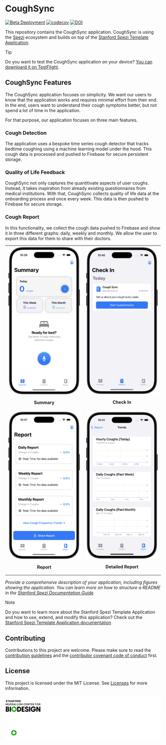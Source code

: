 <!--

This source file is part of the CoughSync based on the Stanford Spezi Template Application project

SPDX-FileCopyrightText: 2025 Stanford University

SPDX-License-Identifier: MIT

-->

# CoughSync

[![Beta Deployment](https://github.com/CS342/2025-CoughSync/actions/workflows/beta-deployment.yml/badge.svg)](https://github.com/CS342/2025-CoughSync/actions/workflows/beta-deployment.yml)
[![codecov](https://codecov.io/gh/CS342/2025-CoughSync/graph/badge.svg?token=ScRESP8x1r)](https://codecov.io/gh/CS342/2025-CoughSync)
[![DOI](https://zenodo.org/badge/DOI/10.5281/zenodo.14740621.svg)](https://doi.org/10.5281/zenodo.14740621)


This repository contains the CoughSync application.
CoughSync is using the [Spezi](https://github.com/StanfordSpezi/Spezi) ecosystem and builds on top of the [Stanford Spezi Template Application](https://github.com/StanfordSpezi/SpeziTemplateApplication).

> [!TIP]
> Do you want to test the CoughSync application on your device? [You can downloard it on TestFlight](https://testflight.apple.com/join/2DKsMx2z).


## CoughSync Features

The CoughSync application focuses on simplicity. We want our users to know that the application works and requires minimal effort from their end. In the end, users want to understand their cough symptoms better, but not spend a lot of time in the application.

For that purpose, our application focuses on three main features.

### Cough Detection

The application uses a bespoke time series cough detector that tracks bedtime coughing using a machine learning model under the hood. This cough data is processed and pushed to Firebase for secure persistent storage.

### Quality of Life Feedback

CoughSync not only captures the quantitivate aspects of user coughs. Instead, it takes inspiration from already existing questionnaires from medical institutions. With that, CoughSync collects quality of life data at the onboarding process and once every week. This data is then pushed to Firebase for secure storage.

### Cough Report

In this functionality, we collect the cough data pushed to Firebase and show it in three different graphs: daily, weekly and monthly. We allow the user to export this data for them to share with their doctors.

<table>
  <tr>
    <td>
      <div align="center">
        <img src="https://raw.githubusercontent.com/CS342/2025-CoughSync/main/Resources/Summary.png" width="250"/>
        <p><strong>Summary</strong></p>
      </div>
    </td>
    <td>
      <div align="center">
        <img src="https://raw.githubusercontent.com/CS342/2025-CoughSync/main/Resources/Check In.png" width="250"/>
        <p><strong>Check In</strong></p>
      </div>
    </td>
  </tr>
  <tr>
    <td>
      <div align="center">
        <img src="https://raw.githubusercontent.com/CS342/2025-CoughSync/main/Resources/Report.png" width="250"/>
        <p><strong>Report</strong></p>
      </div>
    </td>
    <td>
      <div align="center">
        <img src="https://raw.githubusercontent.com/CS342/2025-CoughSync/main/Resources/Report2.png" width="250"/>
        <p><strong>Detailed Report</strong></p>
      </div>
    </td>
  </tr>
</table>



*Provide a comprehensive description of your application, including figures showing the application. You can learn more on how to structure a README in the [Stanford Spezi Documentation Guide](https://swiftpackageindex.com/stanfordspezi/spezi/documentation/spezi/documentation-guide)*

> [!NOTE]  
> Do you want to learn more about the Stanford Spezi Template Application and how to use, extend, and modify this application? Check out the [Stanford Spezi Template Application documentation](https://stanfordspezi.github.io/SpeziTemplateApplication)


## Contributing

Contributions to this project are welcome. Please make sure to read the [contribution guidelines](https://github.com/StanfordSpezi/.github/blob/main/CONTRIBUTING.md) and the [contributor covenant code of conduct](https://github.com/StanfordSpezi/.github/blob/main/CODE_OF_CONDUCT.md) first.


## License

This project is licensed under the MIT License. See [Licenses](LICENSES) for more information.

![Spezi Footer](https://raw.githubusercontent.com/StanfordSpezi/.github/main/assets/FooterLight.png#gh-light-mode-only)
![Spezi Footer](https://raw.githubusercontent.com/StanfordSpezi/.github/main/assets/FooterDark.png#gh-dark-mode-only)
